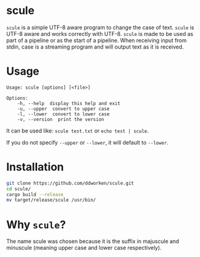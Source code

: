 # scule

```scule``` is a simple UTF-8 aware program to change the case of text. ```scule``` is UTF-8 aware and works correctly with UTF-8. ```scule``` is made to be used as part of a pipeline or as the start of a pipeline. When receiving input from stdin, case is a streaming program and will output text as it is received. 

# Usage

```
Usage: scule [options] [<file>]

Options:
    -h, --help  display this help and exit
    -u, --upper  convert to upper case 
    -l, --lower  convert to lower case 
    -v, --version  print the version
```

It can be used like: ```scule test.txt``` or ```echo test | scule```. 

If you do not specify ```--upper``` or ```--lower```, it will default to ```--lower```. 

# Installation

``` bash
git clone https://github.com/ddworken/scule.git
cd scule/
cargo build --release
mv target/release/scule /usr/bin/
```

# Why ```scule```?

The name scule was chosen because it is the suffix in majuscule and minuscule (meaning upper case and lower case respectively). 
